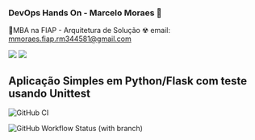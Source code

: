 ### DevOps Hands On - Marcelo Moraes 👋
🎃MBA na FIAP - Arquitetura de Solução
☢ email: mmoraes.fiap.rm344581@gmail.com
<div> 
  <a href = "mailto:mmoraes.fiap.rm344581@gmail.com"><img src="https://img.shields.io/badge/-Gmail-%23333?style=for-the-badge&logo=gmail&logoColor=white" target="_blank"></a>
  <a href="https://www.linkedin.com/in/moraesmarcelo" target="_blank"><img src="https://img.shields.io/badge/-LinkedIn-%230077B5?style=for-the-badge&logo=linkedin&logoColor=white" target="_blank"></a> 
</div>

## Aplicação Simples em Python/Flask com teste usando Unittest
![GitHub CI](https://github.com/mmoraesspbr/devopslab/actions/workflows/pipeline.yml/badge.svg)

![GitHub Workflow Status (with branch)](https://img.shields.io/github/actions/workflow/status/mmoraesspbr/devopslab/pipeline.yml?style=plastic)








